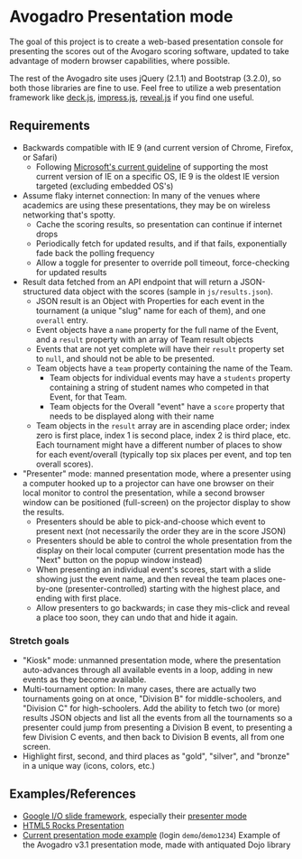 # Avogadro Presentation mode

The goal of this project is to create a web-based presentation console for presenting the scores out of the Avogaro scoring software, updated to take advantage of modern browser capabilities, where possible.

The rest of the Avogadro site uses jQuery (2.1.1) and Bootstrap (3.2.0), so both those libraries are fine to use. Feel free to utilize a web presentation framework like [deck.js](http://imakewebthings.com/deck.js/), [impress.js](http://bartaz.github.io/impress.js/#/title), [reveal.js](http://lab.hakim.se/reveal-js/#/) if you find one useful.

## Requirements

* Backwards compatible with IE 9 (and current version of Chrome, Firefox, or Safari)
  * Following [Microsoft's current guideline](http://support2.microsoft.com/gp/microsoft-internet-explorer) of supporting the most current version of IE on a specific OS, IE 9 is the oldest IE version targeted (excluding embedded OS's)
* Assume flaky internet connection: In many of the venues where academics are using these presentations, they may be on wireless networking that's spotty.
  * Cache the scoring results, so presentation can continue if internet drops
  * Periodically fetch for updated results, and if that fails, exponentially fade back the polling frequency
  * Allow a toggle for presenter to override poll timeout, force-checking for updated results
* Result data fetched from an API endpoint that will return a JSON-structured data object with the scores (sample in `js/results.json`).
  * JSON result is an Object with Properties for each event in the tournament (a unique "slug" name for each of them), and one `overall` entry.
  * Event objects have a `name` property for the full name of the Event, and a `result` property with an array of Team result objects
  * Events that are not yet complete will have their `result` property set to `null`, and should not be able to be presented.
  * Team objects have a `team` property containing the name of the Team.
    * Team objects for individual events may have a `students` property containing a string of student names who competed in that Event, for that Team.
    * Team objects for the Overall "event" have a `score` property that needs to be displayed along with their name
  * Team objects in the `result` array are in ascending place order; index zero is first place, index 1 is second place, index 2 is third place, etc. Each tournament might have a different number of places to show for each event/overall (typically top six places per event, and top ten overall scores).
* "Presenter" mode: manned presentation mode, where a presenter using a computer hooked up to a projector can have one browser on their local monitor to control the presentation, while a second browser window can be positioned (full-screen) on the projector display to show the results.
  * Presenters should be able to pick-and-choose which event to present next (not necessarily the order they are in the score JSON)
  * Presenters should be able to control the whole presentation from the display on their local computer (current presentation mode has the "Next" button on the popup window instead)
  * When presenting an individual event's scores, start with a slide showing just the event name, and then reveal the team places one-by-one (presenter-controlled) starting with the highest place, and ending with first place.
  * Allow presenters to go backwards; in case they mis-click and reveal a place too soon, they can undo that and hide it again.

### Stretch goals
* "Kiosk" mode: unmanned presentation mode, where the presentation auto-advances through all available events in a loop, adding in new events as they become available.
* Multi-tournament option: In many cases, there are actually two tournaments going on at once, "Division B" for middle-schoolers, and "Division C" for high-schoolers. Add the ability to fetch two (or more) results JSON objects and list all the events from all the tournaments so a presenter could jump from presenting a Division B event, to presenting a few Division C events, and then back to Division B events, all from one screen.
* Highlight first, second, and third places as "gold", "silver", and "bronze" in a unique way (icons, colors, etc.)

## Examples/References
* [Google I/O slide framework](https://code.google.com/p/io-2012-slides/), especially their [presenter mode](http://youtu.be/WRvECXyWj80?t=5m34s)
* [HTML5 Rocks Presentation](http://slides.html5rocks.com/#landing-slide)
* [Current presentation mode example](https://avogadro.ws/hosted/skel/public/results/present) (login `demo`/`demo1234`) Example of the Avogadro v3.1 presentation mode, made with antiquated Dojo library
